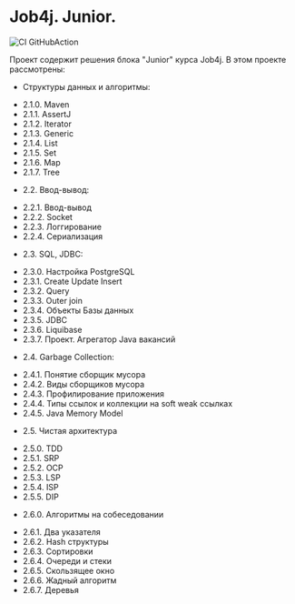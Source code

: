 # Job4j. Junior.

![CI GitHubAction](https://github.com/itlazykin/job4j_design/actions/workflows/maven.yml/badge.svg)

Проект содержит решения блока "Junior" курса Job4j.
В этом проекте рассмотрены:
+ Структуры данных и алгоритмы:
- 2.1.0. Maven
- 2.1.1. AssertJ
- 2.1.2. Iterator
- 2.1.3. Generic
- 2.1.4. List
- 2.1.5. Set
- 2.1.6. Map
- 2.1.7. Tree
+ 2.2. Ввод-вывод:
- 2.2.1. Ввод-вывод
- 2.2.2. Socket
- 2.2.3. Логгирование
- 2.2.4. Сериализация
+ 2.3. SQL, JDBC:
- 2.3.0. Настройка PostgreSQL
- 2.3.1. Create Update Insert
- 2.3.2. Query
- 2.3.3. Outer join
- 2.3.4. Объекты Базы данных
- 2.3.5. JDBC
- 2.3.6. Liquibase
- 2.3.7. Проект. Агрегатор Java вакансий
+ 2.4. Garbage Collection:
- 2.4.1. Понятие сборщик мусора
- 2.4.2. Виды сборщиков мусора
- 2.4.3. Профилирование приложения
- 2.4.4. Типы ссылок и коллекции на soft weak ссылках
- 2.4.5. Java Memory Model
+ 2.5. Чистая архитектура
- 2.5.0. TDD
- 2.5.1. SRP
- 2.5.2. OCP
- 2.5.3. LSP
- 2.5.4. ISP
- 2.5.5. DIP
+ 2.6.0. Алгоритмы на собеседовании
- 2.6.1. Два указателя
- 2.6.2. Hash структуры
- 2.6.3. Сортировки
- 2.6.4. Очереди и стеки
- 2.6.5. Скользящее окно
- 2.6.6. Жадный алгоритм
- 2.6.7. Деревья
